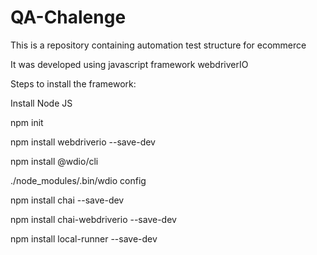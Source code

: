 # QA-Chalenge

This is a repository containing automation test structure for ecommerce

It was developed using javascript framework webdriverIO

Steps to install the framework:

Install Node JS

npm init

npm install webdriverio --save-dev

npm install @wdio/cli

./node_modules/.bin/wdio config

npm install chai --save-dev

npm install chai-webdriverio --save-dev

npm install local-runner --save-dev

